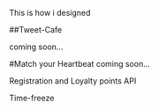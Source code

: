 This is how i designed

##Tweet-Cafe

coming soon...

#Match your Heartbeat
coming soon...

Registration and Loyalty points API

Time-freeze

